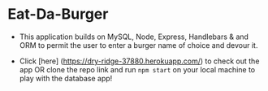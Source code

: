 # Eat-Da-Burger

* This application builds on MySQL, Node, Express, Handlebars & and ORM to permit the user to enter a burger name of choice and devour it.

* Click [here] (https://dry-ridge-37880.herokuapp.com/) to check out the app OR clone the repo link and run `npm start` on your local machine to play with the database app!
